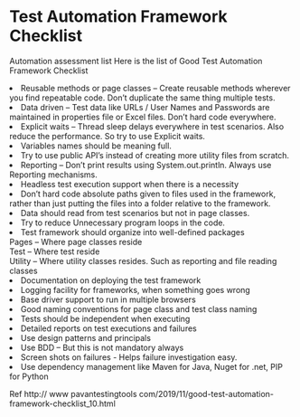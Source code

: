 # Test Automation Framework Checklist
Automation assessment list
Here is the list of Good Test Automation Framework Checklist

 <li>Reusable methods or page classes – Create reusable methods wherever you find repeatable code. Don’t duplicate the same thing multiple tests.
 <li>Data driven – Test data like URLs / User Names and Passwords are maintained in properties file or Excel files. Don’t hard code everywhere.
 <li>Explicit waits – Thread sleep delays everywhere in test scenarios. Also reduce the performance. So try to use Explicit waits.
 <li>Variables names should be meaning full.
 <li>Try to use public API’s instead of creating more utility files from scratch.
 <li>Reporting – Don’t print results using System.out.println. Always use Reporting mechanisms.
 <li>Headless test execution support when there is a necessity
 <li>Don’t hard code absolute paths given to files used in the framework, rather than just putting the files into a folder relative to the framework.
 <li>Data should read from test scenarios but not in page classes.
 <li>Try to reduce Unnecessary program loops in the code.

 <li>Test framework should organize into well-defined packages
<br>Pages – Where page classes reside
<br>Test – Where test reside
<br>Utility – Where utility classes resides. Such as reporting and file reading classes

 <li>Documentation on deploying the test framework
 <li>Logging facility for frameworks, when something goes wrong
 <li>Base driver support to run in multiple browsers
 <li>Good naming conventions for page class and test class naming
 <li>Tests should be independent when executing
 <li>Detailed reports on test executions and failures
 <li>Use design patterns and principals
 <li>Use BDD – But this is not mandatory always
 <li>Screen shots on failures - Helps failure investigation easy.
 <li>Use dependency management like Maven for Java, Nuget for .net, PIP for Python
  
  Ref http:// www pavantestingtools com/2019/11/good-test-automation-framework-checklist_10.html
